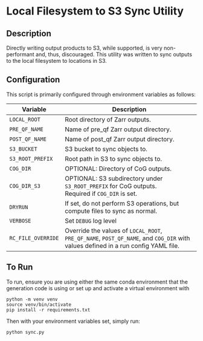 # Local Filesystem to S3 Sync Utility

## Description

Directly writing output products to S3, while supported, is very non-performant and, thus, discouraged. This utility
was written to sync outputs to the local filesystem to locations in S3. 

## Configuration

This script is primarily configured through environment variables as follows:

| Variable           | Description                                                                                                                      |
|--------------------|----------------------------------------------------------------------------------------------------------------------------------|
| `LOCAL_ROOT`       | Root directory of Zarr outputs.                                                                                                  |
| `PRE_QF_NAME`      | Name of pre_qf Zarr output directory.                                                                                            |
| `POST_QF_NAME`     | Name of post_qf Zarr output directory.                                                                                           |
| `S3_BUCKET`        | S3 bucket to sync objects to.                                                                                                    |
| `S3_ROOT_PREFIX`   | Root path in S3 to sync objects to.                                                                                              |
| `COG_DIR`          | OPTIONAL: Directory of CoG outputs.                                                                                              |
| `COG_DIR_S3`       | OPTIONAL: S3 subdirectory under `S3_ROOT_PREFIX` for CoG outputs.<br/> Required if `COG_DIR` is set.                             |
| `DRYRUN`           | If set, do not perform S3 operations, but compute files to sync as normal.                                                       |
| `VERBOSE`          | Set `DEBUG` log level                                                                                                            |
| `RC_FILE_OVERRIDE` | Override the values of `LOCAL_ROOT`, `PRE_QF_NAME`, `POST_QF_NAME`, and `COG_DIR` with values defined in a run config YAML file. |

## To Run

To run, ensure you are using either the same conda environment that the generation code is using or set up and activate
a virtual environment with

```shell
python -m venv venv
source venv/bin/activate
pip install -r requirements.txt
```


Then with your environment variables set, simply run:

```shell
python sync.py
```
